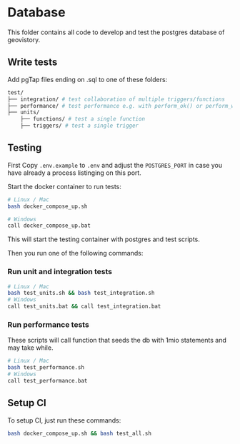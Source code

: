 # Database

This folder contains all code to develop and test the postgres database of geovistory.

## Write tests

Add pgTap files ending on .sql to one of these folders:

```bash
test/
├── integration/ # test collaboration of multiple triggers/functions
├── performance/ # test performance e.g. with perform_ok() or perform_within()
├── units/
    ├── functions/ # test a single function
    ├── triggers/ # test a single trigger
```

## Testing

First Copy `.env.example` to `.env` and adjust the `POSTGRES_PORT` in case you have already a process listinging on this port.

Start the docker container to run tests:

```bash
# Linux / Mac
bash docker_compose_up.sh

# Windows
call docker_compose_up.bat
```

This will start the testing container with postgres and test scripts.

Then you run one of the following commands:

### Run unit and integration tests

```bash
# Linux / Mac
bash test_units.sh && bash test_integration.sh
# Windows
call test_units.bat && call test_integration.bat
```

### Run performance tests

These scripts will call function that seeds the db with 1mio statements and may take while.

```bash
# Linux / Mac
bash test_performance.sh
# Windows
call test_performance.bat
```

## Setup CI

To setup CI, just run these commands:

```bash
bash docker_compose_up.sh && bash test_all.sh
```

